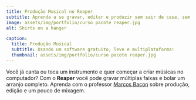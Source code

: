 ```yaml
---
title: Produção Musical no Reaper
subtitle: Aprenda a se gravar, editar e produzir sem sair de casa, sem equipamentos caros e na hora que quiser!
image: assets/img/portfolio/curso pacote reaper.jpg
alt: Shirts on a hanger

caption:
  title: Produção Musical
  subtitle: Usando um software gratuito, leve e multiplataforma! 
  thumbnail: assets/img/portfolio/curso pacote reaper.jpg
---
```

Você já canta ou toca um instrumento e quer começar a criar músicas no computador? Com o **Reaper** você pode gravar múltiplas faixas e bolar um arranjo completo. Aprenda com o professor [Marcos Bacon](www.instagram.com/marcos.bacon) sobre produção, edição e um pouco de mixagem.
